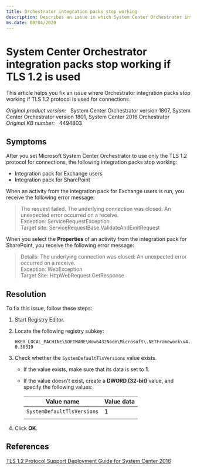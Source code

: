 ```yaml
---
title: Orchestrator integration packs stop working
description: Describes an issue in which System Center Orchestrator integration packs don't work together with TLS 1.2 connections.
ms.date: 08/04/2020
---
```

# System Center Orchestrator integration packs stop working if TLS 1.2 is used

This article helps you fix an issue where Orchestrator integration packs stop working if TLS 1.2 protocol is used for connections.

_Original product version:_ &nbsp; System Center Orchestrator version 1807, System Center Orchestrator version 1801, System Center 2016 Orchestrator  
_Original KB number:_ &nbsp; 4494803

## Symptoms

After you set Microsoft System Center Orchestrator to use only the TLS 1.2 protocol for connections, the following integration packs stop working:

- Integration pack for Exchange users
- Integration pack for SharePoint

When an activity from the integration pack for Exchange users is run, you receive the following error message:

> The request failed. The underlying connection was closed: An unexpected error occurred on a receive.  
> Exception: ServiceRequestException  
> Target site: ServiceRequestBase.ValidateAndEmitRequest

When you select the **Properties** of an activity from the integration pack for SharePoint, you receive the following error message:

> Details: The underlying connection was closed: An unexpected error occurred on a receive.  
> Exception: WebException  
> Target Site: HttpWebRequest.GetResponse

## Resolution

To fix this issue, follow these steps:

1. Start Registry Editor.
2. Locate the following registry subkey:

    `HKEY_LOCAL_MACHINE\SOFTWARE\Wow6432Node\Microsoft\.NETFramework\v4.0.30319`

3. Check whether the `SystemDefaultTlsVersions` value exists.

   - If the value exists, make sure that its data is set to **1**.
   - If the value doesn't exist, create a **DWORD (32-bit)** value, and specify the following values:

     |Value name|Value data|
     |---|---|
     |`SystemDefaultTlsVersions`|1|
     |||

4. Click **OK**.

## References

[TLS 1.2 Protocol Support Deployment Guide for System Center 2016](https://support.microsoft.com/help/4051111)
